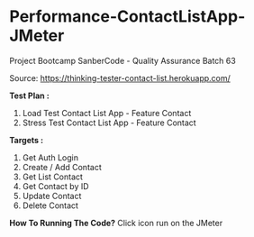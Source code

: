 # Performance-ContactListApp-JMeter

Project Bootcamp SanberCode - Quality Assurance Batch 63

Source: https://thinking-tester-contact-list.herokuapp.com/

**Test Plan :**
1. Load Test Contact List App - Feature Contact
2. Stress Test Contact List App - Feature Contact

**Targets :**
1. Get Auth Login
2. Create / Add Contact
3. Get List Contact
4. Get Contact by ID
5. Update Contact
6. Delete Contact

**How To Running The Code?**
Click icon run on the JMeter
